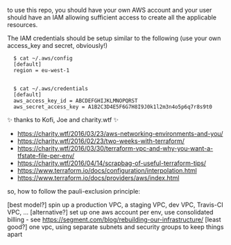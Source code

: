 to use this repo, you should have your own AWS account and your user should have an IAM allowing sufficient access to create all the applicable resources.

The IAM credentials should be setup similar to the following (use your own access_key and secret, obviously!)

```
  $ cat ~/.aws/config
  [default]
  region = eu-west-1


  $ cat ~/.aws/credentials
  [default]
  aws_access_key_id = ABCDEFGHIJKLMNOPQRST
  aws_secret_access_key = A1B2C3D4E5F6G7H8I9J0k1l2m3n4o5p6q7r8s9t0
```

:sparkles: thanks to Kofi, Joe and charity.wtf :sparkles: 

- https://charity.wtf/2016/03/23/aws-networking-environments-and-you/
- https://charity.wtf/2016/02/23/two-weeks-with-terraform/
- https://charity.wtf/2016/03/30/terraform-vpc-and-why-you-want-a-tfstate-file-per-env/
- https://charity.wtf/2016/04/14/scrapbag-of-useful-terraform-tips/
- https://www.terraform.io/docs/configuration/interpolation.html
- https://www.terraform.io/docs/providers/aws/index.html


so, how to follow the pauli-exclusion principle:

[best model?] spin up a production VPC, a staging VPC, dev VPC, Travis-CI VPC, ...
[alternative?] set up one aws account per env, use consolidated billing - see https://segment.com/blog/rebuilding-our-infrastructure/
[least good?] one vpc, using separate subnets and security groups to keep things apart